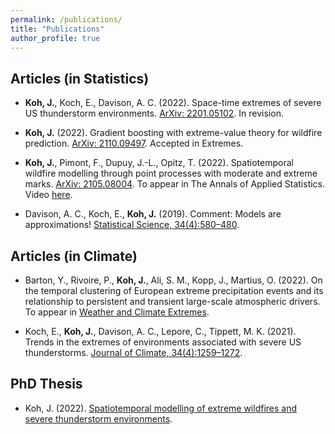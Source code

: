 ```yaml
---
permalink: /publications/
title: "Publications"
author_profile: true
---
```



Articles (in Statistics)
---------------

- **Koh, J.**, Koch, E., Davison, A. C. (2022). Space-time extremes of severe US thunderstorm environments. [ArXiv: 2201.05102](https://arxiv.org/abs/2201.05102). In revision.

- **Koh, J.** (2022). Gradient boosting with extreme-value theory for wildfire prediction. [ArXiv: 2110.09497](https://arxiv.org/abs/2110.09497). Accepted in Extremes. 

- **Koh, J.**, Pimont, F., Dupuy, J.-L., Opitz, T. (2022). Spatiotemporal wildfire modelling through point processes with moderate and extreme marks. [ArXiv: 2105.08004](https://arxiv.org/abs/2105.08004). To appear in The Annals of Applied Statistics. Video [here](https://media.ed.ac.uk/media/Climate+ExtremesA+Jonathan+Koh/1_sjq69ibw).

- Davison, A. C., Koch, E., **Koh, J.** (2019). Comment: Models are approximations! [Statistical Science, 34(4):580–480](https://projecteuclid.org/journals/statistical-science/volume-34/issue-4/Comment-Models-Are-Approximations/10.1214/19-STS746.short).

Articles (in Climate)
---------------

- Barton, Y., Rivoire, P., **Koh, J.**, Ali, S. M., Kopp, J., Martius, O. (2022). On the temporal clustering of European extreme precipitation events and its relationship to persistent and transient large-scale atmospheric drivers. To appear in [Weather and Climate Extremes](https://www.sciencedirect.com/science/article/pii/S2212094722000974#!).

- Koch, E., **Koh, J.**, Davison, A. C., Lepore, C., Tippett, M. K. (2021). Trends in the extremes of environments associated with severe US thunderstorms. [Journal of Climate, 34(4):1259–1272](https://journals.ametsoc.org/view/journals/clim/34/4/JCLI-D-19-0826.1.xml).

PhD Thesis
---------------

- Koh, J. (2022). [Spatiotemporal modelling of extreme wildfires and severe thunderstorm environments](https://infoscience.epfl.ch/record/291228?ln=en).
